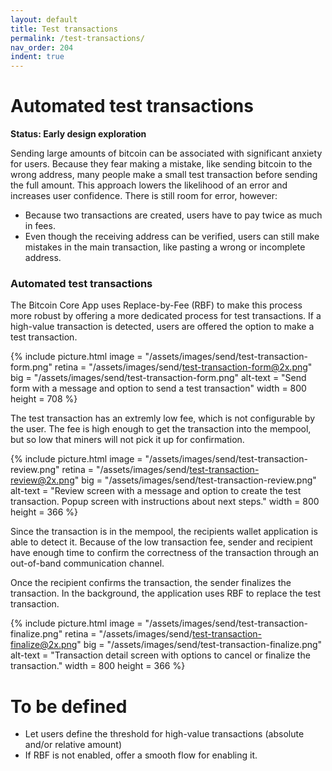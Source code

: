 ```yaml
---
layout: default
title: Test transactions
permalink: /test-transactions/
nav_order: 204
indent: true
---
```


# Automated test transactions

**Status: Early design exploration**

Sending large amounts of bitcoin can be associated with significant anxiety for users. Because they fear making a mistake, like sending bitcoin to the wrong address, many people make a small test transaction before sending the full amount. This approach lowers the likelihood of an error and increases user confidence. There is still room for error, however:

- Because two transactions are created, users have to pay twice as much in fees.
- Even though the receiving address can be verified, users can still make mistakes in the main transaction, like pasting a wrong or incomplete address.  


### Automated test transactions

The Bitcoin Core App uses Replace-by-Fee (RBF) to make this process more robust by offering a more dedicated process for test transactions. If a high-value transaction is detected, users are offered the option to make a test transaction. 

{% include picture.html
	image = "/assets/images/send/test-transaction-form.png"
	retina = "/assets/images/send/test-transaction-form@2x.png"
	big = "/assets/images/send/test-transaction-form.png"
	alt-text = "Send form with a message and option to send a test transaction"
	width = 800
	height = 708
%}

The test transaction has an extremly low fee, which is not configurable by the user. The fee is high enough to get the transaction into the mempool, but so low that miners will not pick it up for confirmation.

{% include picture.html
	image = "/assets/images/send/test-transaction-review.png"
	retina = "/assets/images/send/test-transaction-review@2x.png"
	big = "/assets/images/send/test-transaction-review.png"
	alt-text = "Review screen with a message and option to create the test transaction. Popup screen with instructions about next steps."
	width = 800
	height = 366
%}

Since the transaction is in the mempool, the recipients wallet application is able to detect it. Because of the low transaction fee, sender and recipient have enough time to confirm the correctness of the transaction through an out-of-band communication channel.

Once the recipient confirms the transaction, the sender finalizes the transaction. In the background, the application uses RBF to replace the test transaction. 

{% include picture.html
	image = "/assets/images/send/test-transaction-finalize.png"
	retina = "/assets/images/send/test-transaction-finalize@2x.png"
	big = "/assets/images/send/test-transaction-finalize.png"
	alt-text = "Transaction detail screen with options to cancel or finalize the transaction."
	width = 800
	height = 366
%}


# To be defined

- Let users define the threshold for high-value transactions (absolute and/or relative amount)
- If RBF is not enabled, offer a smooth flow for enabling it.